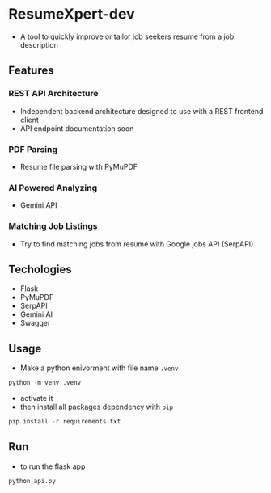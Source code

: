  # ResumeXpert-dev
 
 - A tool to quickly improve or tailor job seekers resume from a job description

## Features

### REST API Architecture
- Independent backend architecture designed to use with a REST frontend client
- API endpoint documentation soon

### PDF Parsing
- Resume file parsing with PyMuPDF

### AI Powered Analyzing
- Gemini API

### Matching Job Listings
- Try to find matching jobs from resume with Google jobs API (SerpAPI)



## Techologies
- Flask
- PyMuPDF
- SerpAPI
- Gemini AI
- Swagger


## Usage
- Make a python enivorment with file name `.venv`
```python
python -m venv .venv
```
- activate it
- then install all packages dependency with `pip`
```python
pip install -r requirements.txt
```
## Run
- to run the flask app
```python
python api.py
```